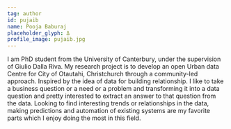 ```yaml
---
tag: author
id: pujaib
name: Pooja Baburaj
placeholder_glyph: Δ
profile_image: pujaib.jpg
---
```

I am PhD student from the University of Canterbury, under the supervision of Giulio Dalla Riva. My research project is to develop an open Urban data Centre for City of Otautahi, Christchurch through a community-led approach. Inspired by the idea of data for building relationship.  I like to take a business question or a need or a problem and transforming it into a data question and pretty interested to extract an answer to that question from the data. Looking to find interesting trends or relationships in the data, making predictions and automation of existing systems are my favorite parts which I enjoy doing the most in this field.
